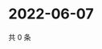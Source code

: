 # 2022-06-07

共 0 条

<!-- BEGIN WEIBO -->
<!-- 最后更新时间 Tue Jun 07 2022 11:17:01 GMT+0800 (China Standard Time) -->

<!-- END WEIBO -->
